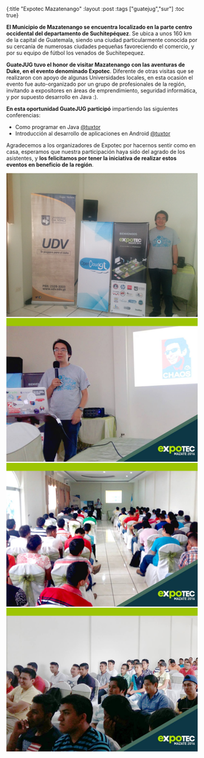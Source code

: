 {:title "Expotec Mazatenango"
 :layout :post
 :tags  ["guatejug","sur"]
 :toc true}

**El Municipio de Mazatenango se encuentra localizado en la parte centro occidental del departamento de Suchitepéquez**. Se ubica a unos 160 km de la capital de Guatemala, siendo una ciudad particularmente conocida por su cercanía de numerosas ciudades pequeñas favoreciendo el comercio, y por su equipo de fútbol los venados de Suchitepequez.

**GuateJUG tuvo el honor de visitar Mazatenango con las aventuras de Duke, en el evento denominado Expotec**. Diferente de otras visitas que se realizaron con apoyo de algunas Universidades locales, en esta ocasión el evento fue auto-organizado por un grupo de profesionales de la región, invitando a expositores en áreas de emprendimiento, seguridad informática, y por supuesto desarrollo en Java :).

**En esta oportunidad GuateJUG participó** impartiendo las siguientes conferencias:

* Como programar en Java [@tuxtor](https://twitter.com/tuxtor)
* Introducción al desarrollo de aplicaciones en Android [@tuxtor](https://twitter.com/tuxtor)

Agradecemos a los organizadores de Expotec por hacernos sentir como en casa, esperamos que nuestra participación haya sido del agrado de los asistentes, y **los felicitamos por tener la iniciativa de realizar estos eventos en beneficio de la región**.



<div class="fotorama">
<img src="../../img/posts/tour-mazate/1.jpg">
<img src="../../img/posts/tour-mazate/2.jpg">
<img src="../../img/posts/tour-mazate/3.jpg">
<img src="../../img/posts/tour-mazate/4.jpg">
</div>